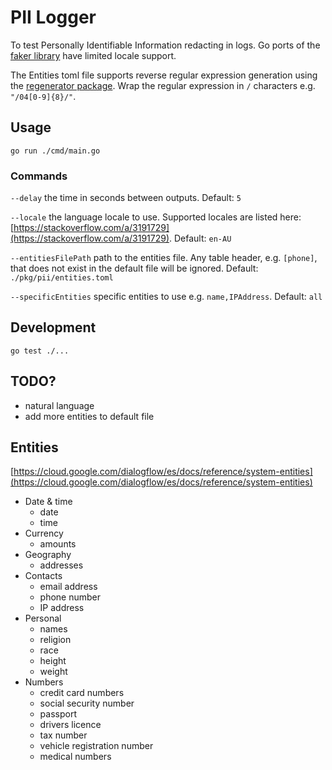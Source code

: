 # PII Logger

To test Personally Identifiable Information redacting in logs. Go ports of the [faker library](https://github.com/faker-js/faker) have limited locale support.

The Entities toml file supports reverse regular expression generation using the [regenerator package](https://pkg.go.dev/github.com/zach-klippenstein/goregen). Wrap the regular expression in `/` characters e.g. `"/04[0-9]{8}/"`.

## Usage

`go run ./cmd/main.go`

### Commands

`--delay` the time in seconds between outputs. Default: `5`

`--locale` the language locale to use. Supported locales are listed here: [https://stackoverflow.com/a/3191729](https://stackoverflow.com/a/3191729). Default: `en-AU`

`--entitiesFilePath` path to the entities file. Any table header, e.g. `[phone]`, that does not exist in the default file will be ignored. Default: `./pkg/pii/entities.toml`

`--specificEntities` specific entities to use e.g. `name,IPAddress`. Default: `all`

## Development

`go test ./...`

## TODO?

- natural language
- add more entities to default file

## Entities

[https://cloud.google.com/dialogflow/es/docs/reference/system-entities](https://cloud.google.com/dialogflow/es/docs/reference/system-entities)

- Date & time
  - date
  - time
- Currency
  - amounts
- Geography
  - addresses
- Contacts
  - email address
  - phone number
  - IP address
- Personal
  - names
  - religion
  - race
  - height
  - weight
- Numbers
  - credit card numbers
  - social security number
  - passport
  - drivers licence
  - tax number
  - vehicle registration number
  - medical numbers
